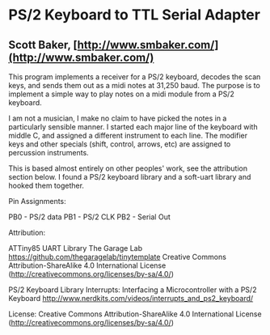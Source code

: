 # PS/2 Keyboard to TTL Serial Adapter
## Scott Baker, [http://www.smbaker.com/](http://www.smbaker.com/)

This program implements a receiver for a PS/2 keyboard, decodes the scan keys,
and sends them out as a midi notes at 31,250 baud. The purpose is to implement
a simple way to play notes on a midi module from a PS/2 keyboard.

I am not a musician, I make no claim to have picked the notes in a 
particularly sensible manner. I started each major line of the keyboard with
middle C, and assigned a different instrument to each line. The modifier keys
and other specials (shift, control, arrows, etc) are assigned to percussion 
instruments. 

This is based almost entirely on other peoples' work, see the attribution section below.
I found a PS/2 keyboard library and a soft-uart library and hooked them together.

Pin Assignments:

   PB0 - PS/2 data
   PB1 - PS/2 CLK
   PB2 - Serial Out

Attribution:

   ATTiny85 UART Library 
      The Garage Lab
      https://github.com/thegaragelab/tinytemplate
      Creative Commons Attribution-ShareAlike 4.0 International License (http://creativecommons.org/licenses/by-sa/4.0/)

   PS/2 Keyboard Library
      Interrupts: Interfacing a Microcontroller with a PS/2 Keyboard
      http://www.nerdkits.com/videos/interrupts_and_ps2_keyboard/

License:
   Creative Commons Attribution-ShareAlike 4.0 International License (http://creativecommons.org/licenses/by-sa/4.0/)
